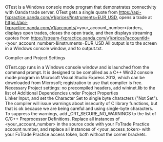 OTest is a Windows console mode program that demonstrates connectivity with Oanda trade server. 
OTest gets a single quote from 
https://api-fxpractice.oanda.com/v1/prices?instruments=EUR_USD, opens a trade at 
https://api-fxpractice.oanda.com/v1/accounts/<your_account_number>/orders,
displays open trades, closes the open trade, and then displays streaming quotes from
https://stream-fxpractice.oanda.com/v1/prices?accountId=<your_account_number>&instruments=EUR_USD 
All output is to the screen in a Windows console window, and to output.txt.


Compiler and Project Settings

OTest.cpp runs in a Windows console window and is launched from the command prompt. It is designed 
to be compliled as a C++ Win32 console mode program in Microsoft Visual Studio Express 2013, which 
can be downloaded from Microsoft; registration to use that compiler is free. Necessary Project settings: 
no precompiled headers, add wininet.lib to the list of Additional Dependencies under Project Properties\
Linker Input, and set the Character Set to single byte characters ("Not Set"). The compiler will issue
warnings about insecurity of C library functions, but that is ok because we are being careful and using 
single-byte characters. To suppress the warnings, add _CRT_SECURE_NO_WARNINGS to the list of C/C++ 
Preprocessor Definitions. Replace all instances of <your_account_number> in the source code with your 
FxTrade Practice account number, and replace all instances of <your_access_token> with your FxTrade 
Practice access token, both without the corner brackets.
